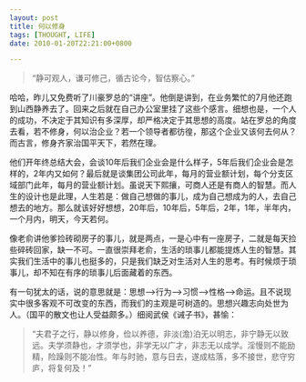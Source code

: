 ```yaml
---
layout: post
title: 何以修身
tags: [THOUGHT, LIFE]
date: 2010-01-20T22:21:00+0800

---
```


  
> “静可观人，谦可修己，循古论今，智估察心。”

哈哈，昨儿又免费听了川豪罗总的“讲座”。他倒是讲到，在业务繁忙的7月他还跑到山西静养去了。回来之后就在自己办公室里挂了这些个感言。细想也是，一个人的成功，不决定于其知识有多深厚，却严格决定于其思想的高度。站在罗总的角度去看，若不修身，何以治企业？若一个领导者都彷徨，那这个企业又该何去何从？而古言，修身齐家治国平天下，若然在理。

他们开年终总结大会，会谈10年后我们企业会是什么样子，5年后我们企业会是怎样的，2年内又如何？最后就是谈集团公司此年，每月的营业额计划，每个分支区域部门此年，每月的营业额计划。虽说天下熙攘，可商人还是有商人的智慧。而人生的设计也是此理，人生若是：做自己想做的事儿，成为自己想成为的人，去自己想去的地方。那么就该好好想想，20年后，10年后，5年后，2年，1年，半年内，一个月内，明天，今天若何。

像老俞讲他爹捡砖砌房子的事儿，就是两点，一是心中有一座房子，二就是每天捡些碎砖回家，缺一不可。一直很崇拜老俞，生活的琐事儿都能提炼人生的智慧。其实我们生活中的事儿也挺多的，只是我们缺乏对生活对人生的思考。有时候烦于琐事儿，却不知在有序的琐事儿后面藏着的东西。

有一句犹太的话，说的意思就是：思想-->行为-->习惯-->性格-->命运。且不说现实中很多客观不可改变的东西，而我们的主观是可树造的。思想兴趣志向处世为人。（国平的散文也让人受益颇多。）细阅武侯《诫子书》，甚愉：

> “夫君子之行，静以修身，俭以养德，非淡(澹)泊无以明志，非宁静无以致远。夫学须静也，才须学也，非学无以广才，非志无以成学。淫慢则不能励精，险躁则不能冶性。年与时驰，意与日去，遂成枯落，多不接世，悲守穷庐，将复何及！”